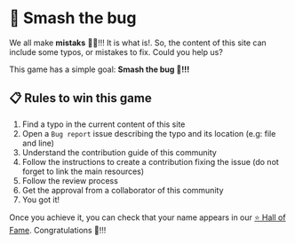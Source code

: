 # 🐛 Smash the bug

We all make **mistaks** 👀🤦!!! It is what is!. So, the content of this site can include some
typos, or mistakes to fix. Could you help us?

This game has a simple goal: **Smash the bug 🐛!!!**

## 📋 Rules to win this game

1. Find a typo in the current content of this site
2. Open a `Bug report` issue describing the typo and its location (e.g: file and line)
3. Understand the contribution guide of this community
4. Follow the instructions to create a contribution fixing the issue (do not forget to link the main resources)
5. Follow the review process
6. Get the approval from a collaborator of this community
7. You got it!

Once you achieve it, you can check that your name appears in our [⭐ Hall of Fame](../CONTRIBUTORS.md).
Congratulations 🥇!!!

